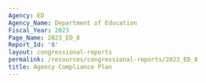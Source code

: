```yaml
---
Agency: ED
Agency_Name: Department of Education
Fiscal_Year: 2023
Page_Name: 2023_ED_8
Report_Id: '8'
layout: congressional-reports
permalink: /resources/congressional-reports/2023_ED_8
title: Agency Compliance Plan
---
```

